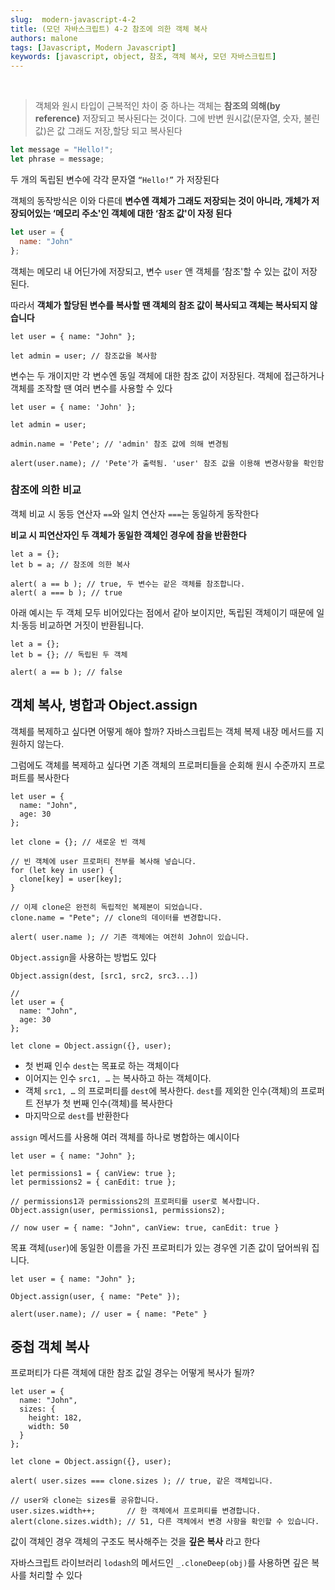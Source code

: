 ```yaml
---
slug:  modern-javascript-4-2
title: (모던 자바스크립트) 4-2 참조에 의한 객체 복사
authors: malone
tags: [Javascript, Modern Javascript]
keywords: [javascript, object, 참조, 객체 복사, 모던 자바스크립트]
---
```

<br/>

> 객체와 원시 타입이 근복적인 차이 중 하나는 객체는 **참조의 의해(by reference)** 저장되고 복사된다는 것이다. 그에 반변 원시값(문자열, 숫자, 불린 값)은 값 그래도 저장,할당 되고 복사된다
> 

```jsx
let message = "Hello!";
let phrase = message;
```

두 개의 독립된 변수에 각각 문자열 `“Hello!”` 가 저장된다

객체의 동작방식은 이와 다른데 **변수엔 객체가 그래도 저장되는 것이 아니라, 개체가 저장되어있는 ‘메모리 주소'인 객체에 대한 ‘참조 값'이 자정 된다**

```jsx
let user = {
  name: "John"
};
```

객체는 메모리 내 어딘가에 저장되고, 변수 `user` 앤 객체를 ‘참조'할 수 있는 값이 저장 된다. 

따라서 **객체가 할당된 변수를 복사할 땐 객체의 참조 값이 복사되고 객체는 복사되지 않습니다**

```tsx
let user = { name: "John" };

let admin = user; // 참조값을 복사함
```

변수는 두 개이지만 각 변수엔 동일 객체에 대한 참조 값이 저장된다. 객체에 접근하거나 객체를 조작할 땐 여러 변수를 사용할 수 있다

```tsx
let user = { name: 'John' };

let admin = user;

admin.name = 'Pete'; // 'admin' 참조 값에 의해 변경됨

alert(user.name); // 'Pete'가 출력됨. 'user' 참조 값을 이용해 변경사항을 확인함
```

### 참조에 의한 비교

객체 비교 시 동등 연산자 `==`와 일치 연산자 `===`는 동일하게 동작한다

**비교 시 피연산자인 두 객체가 동일한 객체인 경우에 참을 반환한다**

```tsx
let a = {};
let b = a; // 참조에 의한 복사

alert( a == b ); // true, 두 변수는 같은 객체를 참조합니다.
alert( a === b ); // true
```

아래 예시는 두 객체 모두 비어있다는 점에서 같아 보이지만, 독립된 객체이기 때문에 일치·동등 비교하면 거짓이 반환됩니다.

```tsx
let a = {};
let b = {}; // 독립된 두 객체

alert( a == b ); // false
```

## 객체 복사, 병합과 Object.assign

객체를 복제하고 싶다면 어떻게 해야 할까? 자바스크립트는 객체 복제 내장 메서드를 지원하지 않는다.

그럼에도 객체를 복제하고 싶다면 기존 객체의 프로퍼티들을 순회해 원시 수준까지 프로퍼트를 복사한다

```tsx
let user = {
  name: "John",
  age: 30
};

let clone = {}; // 새로운 빈 객체

// 빈 객체에 user 프로퍼티 전부를 복사해 넣습니다.
for (let key in user) {
  clone[key] = user[key];
}

// 이제 clone은 완전히 독립적인 복제본이 되었습니다.
clone.name = "Pete"; // clone의 데이터를 변경합니다.

alert( user.name ); // 기존 객체에는 여전히 John이 있습니다.
```

`Object.assign`을 사용하는 방법도 있다

```tsx
Object.assign(dest, [src1, src2, src3...])

//
let user = {
  name: "John",
  age: 30
};

let clone = Object.assign({}, user);
```

- 첫 번째 인수 `dest`는 목표로 하는 객체이다
- 이어지는 인수 `src1, …` 는 복사하고 하는 객체이다.
- 객체 `src1, …` 의 프로퍼티를 `dest`에 복사한다. `dest`를 제외한 인수(객체)의 프로퍼트 전부가 첫 번째 인수(객체)를 복사한다
- 마지막으로 `dest`를 반환한다

`assign` 메서드를 사용해 여러 객체를 하나로 병합하는 예시이다

```tsx
let user = { name: "John" };

let permissions1 = { canView: true };
let permissions2 = { canEdit: true };

// permissions1과 permissions2의 프로퍼티를 user로 복사합니다.
Object.assign(user, permissions1, permissions2);

// now user = { name: "John", canView: true, canEdit: true }
```

목표 객체(`user`)에 동일한 이름을 가진 프로퍼티가 있는 경우엔 기존 값이 덮어씌워 집니다.

```tsx
let user = { name: "John" };

Object.assign(user, { name: "Pete" });

alert(user.name); // user = { name: "Pete" }
```

## 중첩 객체 복사

프로퍼티가 다른 객체에 대한 참조 값일 경우는 어떻게 복사가 될까?

```tsx
let user = {
  name: "John",
  sizes: {
    height: 182,
    width: 50
  }
};

let clone = Object.assign({}, user);

alert( user.sizes === clone.sizes ); // true, 같은 객체입니다.

// user와 clone는 sizes를 공유합니다.
user.sizes.width++;       // 한 객체에서 프로퍼티를 변경합니다.
alert(clone.sizes.width); // 51, 다른 객체에서 변경 사항을 확인할 수 있습니다.
```

값이 객체인 경우 객체의 구조도 복사해주는 것을 **깊은 복사** 라고 한다

자바스크립트 라이브러리 `lodash`의 메서드인 `_.cloneDeep(obj)`를 사용하면 깊은 복사를 처리할 수 있다